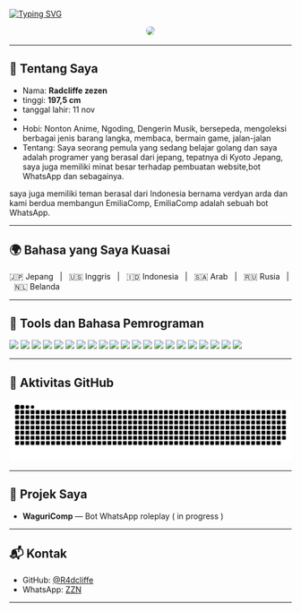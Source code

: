 [![Typing SVG](https://readme-typing-svg.herokuapp.com?color=FF0000&lines=Halo,+Selamat+Datang+di+Profil+GitHub+Saya!;Saya+Adalah+Seorang+Programmer+Pemula+)](https://github.com/R4dcliffe)

<p align="center">
  <img src="https://files.catbox.moe/8kxse7.jpg" width="500" style="border-radius: 16px;" />
</p>

---

## 💫 Tentang Saya
-  Nama: **Radcliffe zezen**
-  tinggi: **197,5 cm**
-  tanggal lahir: 11 nov
-  
-  Hobi: Nonton Anime, Ngoding, Dengerin Musik, bersepeda, mengoleksi berbagai jenis barang langka, membaca, bermain game, jalan-jalan
-  Tentang: Saya seorang pemula yang sedang belajar golang dan saya adalah programer yang berasal dari jepang, tepatnya di Kyoto Jepang, saya juga memiliki minat besar terhadap pembuatan website,bot WhatsApp dan sebagainya.

saya juga memiliki teman berasal dari Indonesia bernama verdyan arda dan kami berdua membangun EmiliaComp, EmiliaComp adalah sebuah bot WhatsApp.

---

## 🌍 Bahasa yang Saya Kuasai

<p align="left">
🇯🇵 Jepang &nbsp; | &nbsp; 🇺🇸 Inggris &nbsp; | &nbsp; 🇮🇩 Indonesia &nbsp; | &nbsp; 🇸🇦 Arab &nbsp; | &nbsp; 🇷🇺 Rusia &nbsp; | &nbsp; 🇳🇱 Belanda  
</p>

---


## 🧰 Tools dan Bahasa Pemrograman

<p align="left">
  <img src="https://img.shields.io/badge/JavaScript-F7DF1E?style=flat&logo=javascript&logoColor=black"/>
  <img src="https://img.shields.io/badge/TypeScript-007ACC?style=flat&logo=typescript&logoColor=white"/>
  <img src="https://img.shields.io/badge/Python-3776AB?style=flat&logo=python&logoColor=white"/>
  <img src="https://img.shields.io/badge/Java-ED8B00?style=flat&logo=java&logoColor=white"/>
  <img src="https://img.shields.io/badge/Go-00ADD8?style=flat&logo=go&logoColor=white"/>
  <img src="https://img.shields.io/badge/Node.js-339933?style=flat&logo=node.js&logoColor=white"/>
  <img src="https://img.shields.io/badge/Express.js-000000?style=flat&logo=express&logoColor=white"/>
  <img src="https://img.shields.io/badge/HTML5-E34F26?style=flat&logo=html5&logoColor=white"/>
  <img src="https://img.shields.io/badge/CSS3-1572B6?style=flat&logo=css3&logoColor=white"/>
  <img src="https://img.shields.io/badge/TailwindCSS-38B2AC?style=flat&logo=tailwind-css&logoColor=white"/>
  <img src="https://img.shields.io/badge/MongoDB-4EA94B?style=flat&logo=mongodb&logoColor=white"/>
  <img src="https://img.shields.io/badge/MySQL-4479A1?style=flat&logo=mysql&logoColor=white"/>
  <img src="https://img.shields.io/badge/PHP-777BB4?style=flat&logo=php&logoColor=white"/>
  <img src="https://img.shields.io/badge/Git-F05032?style=flat&logo=git&logoColor=white"/>
  <img src="https://img.shields.io/badge/GitHub-181717?style=flat&logo=github&logoColor=white"/>
  <img src="https://img.shields.io/badge/Linux-FCC624?style=flat&logo=linux&logoColor=black"/>
  <img src="https://img.shields.io/badge/Termux-000000?style=flat&logo=termux&logoColor=white"/>
  <img src="https://img.shields.io/badge/NPM-CB3837?style=flat&logo=npm&logoColor=white"/>
  <img src="https://img.shields.io/badge/VSCode-007ACC?style=flat&logo=visual-studio-code&logoColor=white"/>
  <img src="https://img.shields.io/badge/Acode-0078D4?style=flat&logo=android&logoColor=white"/>
  <img src="https://img.shields.io/badge/Canvas.js-0078D4?style=flat&logo=canvas&logoColor=white"/>
</p>

---

## 🐍 Aktivitas GitHub
<p align="center">
  <img src="https://github.com/Platane/snk/raw/output/github-contribution-grid-snake.svg" />
</p>

---

## 🚀 Projek Saya
- **WaguriComp** — Bot WhatsApp roleplay ( in progress )  

---

## 📬 Kontak
- GitHub: [@R4dcliffe](https://github.com/R4dcliffe)
- WhatsApp: [ZZN](https://wa.me/79828972773)

---
